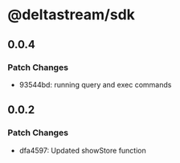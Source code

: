 # @deltastream/sdk

## 0.0.4

### Patch Changes

- 93544bd: running query and exec commands

## 0.0.2

### Patch Changes

- dfa4597: Updated showStore function
